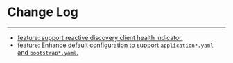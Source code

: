 # Change Log
---
- [feature: support reactive discovery client health indicator.](https://github.com/Tencent/spring-cloud-tencent/pull/986)
- [feature: Enhance default configuration to support `application*.yaml` and `bootstrap*.yaml`.](https://github.com/Tencent/spring-cloud-tencent/pull/986)